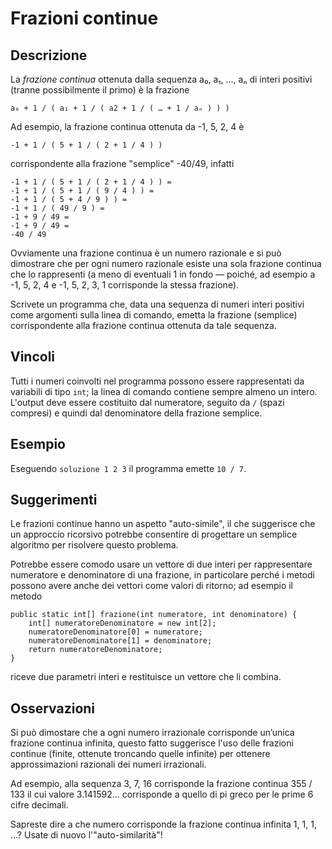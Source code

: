 Frazioni continue
=================

Descrizione
-----------

La *frazione continua* ottenuta dalla sequenza a₀, a₁, …, aₙ di interi positivi
(tranne possibilmente il primo) è la frazione

    a₀ + 1 / ( a₁ + 1 / ( a2 + 1 / ( … + 1 / aₙ ) ) )

Ad esempio, la frazione continua ottenuta da -1, 5, 2, 4 è

    -1 + 1 / ( 5 + 1 / ( 2 + 1 / 4 ) )

corrispondente alla frazione "semplice" -40/49, infatti

    -1 + 1 / ( 5 + 1 / ( 2 + 1 / 4 ) ) =
    -1 + 1 / ( 5 + 1 / ( 9 / 4 ) ) =
    -1 + 1 / ( 5 + 4 / 9 ) ) =
    -1 + 1 / ( 49 / 9 ) =
    -1 + 9 / 49 =
    -1 + 9 / 49 =
    -40 / 49

Ovviamente una frazione continua è un numero razionale e si può dimostrare che
per ogni numero razionale esiste una sola frazione continua che lo rappresenti
(a meno di eventuali 1 in fondo — poiché, ad esempio a -1, 5, 2, 4 e -1, 5, 2,
3, 1 corrisponde la stessa frazione).

Scrivete un programma che, data una sequenza di numeri interi positivi come
argomenti sulla linea di comando, emetta la frazione (semplice) corrispondente
alla frazione continua ottenuta da tale sequenza.


Vincoli
-------

Tutti i numeri coinvolti nel programma possono essere rappresentati da variabili
di tipo `int`; la linea di comando contiene sempre almeno un intero. L'output
deve essere costituito dal numeratore, seguito da ` / ` (spazi compresi) e quindi dal
denominatore della frazione semplice.


Esempio
-------

Eseguendo `soluzione 1 2 3` il programma emette `10 / 7`.


Suggerimenti
------------

Le frazioni continue hanno un aspetto "auto-simile", il che suggerisce che un
approccio ricorsivo potrebbe consentire di progettare un semplice algoritmo per
risolvere questo problema.

Potrebbe essere comodo usare un vettore di due interi per rappresentare
numeratore e denominatore di una frazione, in particolare perché i metodi
possono avere anche dei vettori come valori di ritorno; ad esempio il metodo

    public static int[] frazione(int numeratore, int denominatore) {
        int[] numeratoreDenominatore = new int[2];
        numeratoreDenominatore[0] = numeratore;
        numeratoreDenominatore[1] = denominatore;
        return numeratoreDenominatore;
    }

riceve due parametri interi e restituisce un vettore che li combina.


Osservazioni
------------

Si può dimostare che a ogni numero irrazionale corrisponde un’unica frazione
continua infinita, questo fatto suggerisce l'uso delle frazioni continue
(finite, ottenute troncando quelle infinite) per ottenere approssimazioni
razionali dei numeri irrazionali.

Ad esempio, alla sequenza 3, 7, 16 corrisponde la frazione continua 355 / 133 il
cui valore 3.141592… corrisponde a quello di pi greco per le prime 6 cifre
decimali.

Sapreste dire a che numero corrisponde la frazione continua infinita 1, 1, 1, …?
Usate di nuovo l'"auto-similarità"!
